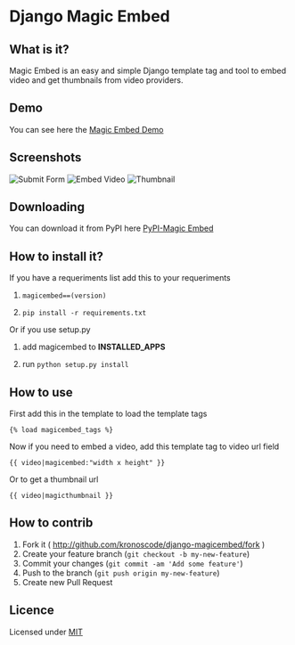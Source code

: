 Django Magic Embed
==================

What is it?
------------

Magic Embed is an easy and simple Django template tag and tool to embed 
video and get thumbnails from video providers.

Demo
----------

You can see here the [Magic Embed Demo](https://github.com/kronoscode/magic-embed-demo)

Screenshots
--------------

![Submit Form](http://i.imgur.com/lVHKswj.png)
![Embed Video](http://i.imgur.com/i66W7xv.png)
![Thumbnail](http://i.imgur.com/7dSXmiB.png)

Downloading
---------------

You can download it from PyPI here
	[PyPI-Magic Embed](https://pypi.python.org/pypi/magicembed/0.2)

How to install it?
-------------------

If you have a requeriments list add this to your requeriments 

1. <code>magicembed==(version)</code>

2. <code>pip install -r requirements.txt</code>

Or if you use setup.py

1. add magicembed to **INSTALLED_APPS**

2. run <code>python setup.py install</code>

How to use
---------------

First add this in the template to load the template tags

<code>{% load magicembed_tags %}</code>

Now if you need to embed a video, add this template tag to video url 
field

<code>{{ video|magicembed:"width x height" }}</code>

Or to get a thumbnail url

<code>{{ video|magicthumbnail }}</code>

How to contrib
----------------

1. Fork it ( http://github.com/kronoscode/django-magicembed/fork )
2. Create your feature branch (`git checkout -b my-new-feature`)
3. Commit your changes (`git commit -am 'Add some feature'`)
4. Push to the branch (`git push origin my-new-feature`)
5. Create new Pull Request

Licence
--------------
Licensed under [MIT](http://opensource.org/licenses/mit-license.php)
